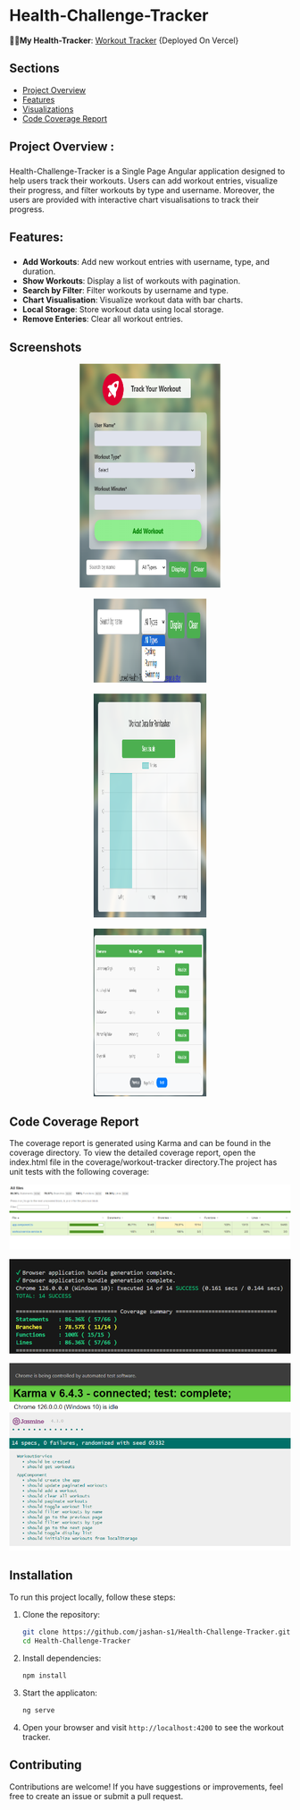 # Health-Challenge-Tracker

👩‍💻**My Health-Tracker**:  [Workout Tracker](https://workout-challenge-tracker.vercel.app/)  {Deployed On Vercel}

## Sections

- [Project Overview](#features)
- [Features](#features)
- [Visualizations](#features)
- [Code Coverage Report](#features)


###

<h2 align="left">Project Overview :</h2>

###

<p align="left">Health-Challenge-Tracker is a Single Page Angular application designed to help users track their workouts. Users can add workout entries, visualize their progress, and filter workouts by type and username. Moreover, the users are provided with interactive chart visualisations to track their progress.</p>

###

<h2 align="left">Features:</h2>

###

 - **Add Workouts**:  Add new workout entries with username, type, and duration.
 - **Show Workouts**:  Display a list of workouts with pagination.
 - **Search by Filter**:  Filter workouts by username and type.
 - **Chart Visualisation**:  Visualize workout data with bar charts.
 - **Local Storage**:  Store workout data using local storage.
 - **Remove Enteries**:  Clear all workout entries.

###

## Screenshots
<div align="center">
<img  width="50%"src="https://github.com/jashan-s1/Health-Challenge-Tracker/blob/main/health-tracker/src/assets/Sample/Main.png" width="400" height="400">
</div>
<br/>
<div align="center">
 <img width="40%" src="https://github.com/jashan-s1/Health-Challenge-Tracker/blob/main/health-tracker/src/assets/Sample/Search.png" width="500" height="150">
</div>
<br/>
<div align="center">
 <img width="40%" src="https://github.com/jashan-s1/Health-Challenge-Tracker/blob/main/health-tracker/src/assets/Sample/chart.png" width="600" height="400">
</div>
<br/>
<div align="center">
 <img width="40%" src="https://github.com/jashan-s1/Health-Challenge-Tracker/blob/main/health-tracker/src/assets/Sample/visual.png" width="800" height="300">
</div>



###
## Code Coverage Report

The coverage report is generated using Karma and can be found in the coverage directory. To view the detailed coverage report, open the index.html file in the coverage/workout-tracker directory.The project has unit tests with the following coverage:

![Report](https://github.com/jashan-s1/Health-Challenge-Tracker/blob/main/health-tracker/src/assets/Screenshot/Report.png)

![Screen](https://github.com/jashan-s1/Health-Challenge-Tracker/blob/main/health-tracker/src/assets/Screenshot/screen1.png)

![Screenshot](https://github.com/jashan-s1/Health-Challenge-Tracker/blob/main/health-tracker/src/assets/Screenshot/screen2.png)

## Installation

To run this project locally, follow these steps:

1. Clone the repository:
    ```bash
    git clone https://github.com/jashan-s1/Health-Challenge-Tracker.git
    cd Health-Challenge-Tracker
    ```

2. Install dependencies:
    ```bash
    npm install

    ```

3. Start the applicaton:
    ```bash
    ng serve
    ```

4. Open your browser and visit `http://localhost:4200` to see the workout tracker.

## Contributing

Contributions are welcome! If you have suggestions or improvements, feel free to create an issue or submit a pull request.
